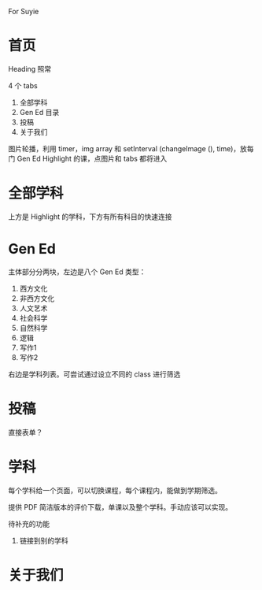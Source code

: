 For Suyie

# 首页

Heading 照常

4 个 tabs
1. 全部学科
2. Gen Ed 目录
3. 投稿
4. 关于我们

图片轮播，利用 timer，img array 和 setInterval (changeImage (), time)，放每门 Gen Ed Highlight 的课，点图片和 tabs 都将进入

# 全部学科

上方是 Highlight 的学科，下方有所有科目的快速连接

# Gen Ed

主体部分分两块，左边是八个 Gen Ed 类型：
1. 西方文化
2. 非西方文化
3. 人文艺术
4. 社会科学
5. 自然科学
6. 逻辑
7. 写作1
8. 写作2

右边是学科列表。可尝试通过设立不同的 class 进行筛选

# 投稿

直接表单？

# 学科

每个学科给一个页面，可以切换课程，每个课程内，能做到学期筛选。

提供 PDF 简洁版本的评价下载，单课以及整个学科。手动应该可以实现。

待补充的功能
1. 链接到别的学科

# 关于我们
